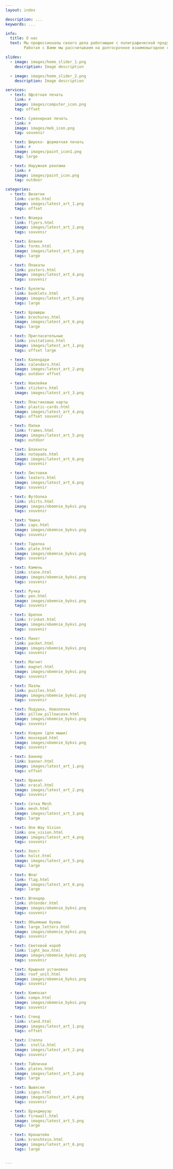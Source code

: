 ```yaml
---
layout: index

description: ...
keywords: ...

info:
  title: О нас
  text: Мы профессионалы своего дела работающие с полиграфической продукцией высшего качества, имея в своём распоряжении лучшее оборудование способное решить самые сложные задачи в кротчайшие сроки.
        Работая с Вами мы рассчитываем на долгосрочное взаимовыгодное сотрудничество, поэтому готовы предоставлять лояльные цены, большие скидки и всевозможные бонусы.

slides:
  - image: images/home_slider_1.png
    description: Image description

  - image: images/home_slider_2.png
    description: Image description

services:
  - text: Офсетная печать
    link: #
    image: images/computer_icon.png
    tag: offset

  - text: Сувенирная печать
    link: #
    image: images/mob_icon.png
    tag: souvenir

  - text: Широко- форматная печать
    link: #
    image: images/paint_icon1.png
    tag: large

  - text: Наружная реклама
    link: #
    image: images/paint_icon.png
    tag: outdoor

categories:
  - text: Визитки
    link: cards.html
    image: images/latest_art_1.png
    tags: offset

  - text: Флаера
    link: flyers.html
    image: images/latest_art_2.png
    tags: souvenir

  - text: Бланки
    link: forms.html
    image: images/latest_art_3.png
    tags: large

  - text: Плакаты
    link: posters.html
    image: images/latest_art_4.png
    tags: souvenir

  - text: Буклеты
    link: booklets.html
    image: images/latest_art_5.png
    tags: large

  - text: Брошюры
    link: brochures.html
    image: images/latest_art_6.png
    tags: large

  - text: Пригласительные
    link: invitations.html
    image: images/latest_art_1.png
    tags: offset large

  - text: Календари
    link: calendars.html
    image: images/latest_art_2.png
    tags: outdoor offset

  - text: Наклейки
    link: stickers.html
    image: images/latest_art_3.png

  - text: Пластиковые карты
    link: plastic-cards.html
    image: images/latest_art_4.png
    tags: offset souvenir

  - text: Папки
    link: frames.html
    image: images/latest_art_5.png
    tags: outdoor

  - text: Блокноты
    link: notepads.html
    image: images/latest_art_6.png
    tags: souvenir

  - text: Листовки
    link: leaters.html
    image: images/latest_art_6.png
    tags: souvenir

  - text: Футболка
    link: shirts.html
    image: images/obemnie_bykvi.png
    tags: souvenir

  - text: Чашка
    link: caps.html
    image: images/obemnie_bykvi.png
    tags: souvenir

  - text: Тарелка
    link: plate.html
    image: images/obemnie_bykvi.png
    tags: souvenir

  - text: Камень
    link: stone.html
    image: images/obemnie_bykvi.png
    tags: souvenir

  - text: Ручка
    link: pen.html
    image: images/obemnie_bykvi.png
    tags: souvenir

  - text: Брелок
    link: trinket.html
    image: images/obemnie_bykvi.png
    tags: souvenir

  - text: Пакет
    link: packet.html
    image: images/obemnie_bykvi.png
    tags: souvenir

  - text: Магнит
    link: magnet.html
    image: images/obemnie_bykvi.png
    tags: souvenir

  - text: Пазлы
    link: puzzles.html
    image: images/obemnie_bykvi.png
    tags: souvenir

  - text: Подушка, Наволочка
    link: pillow_pillowcase.html
    image: images/obemnie_bykvi.png
    tags: souvenir

  - text: Коврик (для мыши)
    link: mousepad.html
    image: images/obemnie_bykvi.png
    tags: souvenir

  - text: Баннер
    link: banner.html
    image: images/latest_art_1.png
    tags: offset

  - text: Оракал
    link: oracal.html
    image: images/latest_art_2.png
    tags: souvenir

  - text: Сетка Mesh
    link: mesh.html
    image: images/latest_art_3.png
    tags: large

  - text: One Way Vision
    link: one_vision.html
    image: images/latest_art_4.png
    tags: souvenir

  - text: Холст
    link: holst.html
    image: images/latest_art_5.png
    tags: large

  - text: Флаг
    link: flag.html
    image: images/latest_art_6.png
    tags: large

  - text: Штендер
    link: shtender.html
    image: images/obemnie_bykvi.png
    tags: souvenir

  - text: Объемные буквы
    link: large_letters.html
    image: images/obemnie_bykvi.png
    tags: souvenir

  - text: Световой короб
    link: light_box.html
    image: images/obemnie_bykvi.png
    tags: souvenir

  - text: Крышная установка
    link: roof_unit.html
    image: images/obemnie_bykvi.png
    tags: souvenir

  - text: Композит
    link: compo.html
    image: images/obemnie_bykvi.png
    tags: souvenir

  - text: Стенд
    link: stand.html
    image: images/latest_art_1.png
    tags: offset

  - text: Стелла
    link:  stella.html
    image: images/latest_art_2.png
    tags: souvenir

  - text: Таблички
    link: plates.html
    image: images/latest_art_3.png
    tags: large

  - text: Вывески
    link: signs.html
    image: images/latest_art_4.png
    tags: souvenir

  - text: Брэндмауэр
    link: firewall.html
    image: images/latest_art_5.png
    tags: large

  - text: Кронштейн
    link: kronshtein.html
    image: images/latest_art_6.png
    tags: large


---
```

